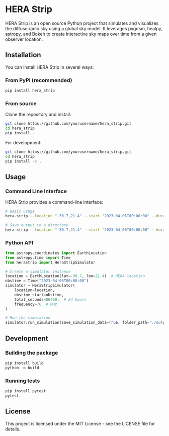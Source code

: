 # HERA Strip

HERA Strip is an open source Python project that simulates and visualizes the diffuse radio sky using a global sky model. It leverages pygdsm, healpy, astropy, and Bokeh to create interactive sky maps over time from a given observer location.

## Installation

You can install HERA Strip in several ways:

### From PyPI (recommended)

```bash
pip install hera_strip
```

### From source

Clone the repository and install:

```bash
git clone https://github.com/yourusername/hera_strip.git
cd hera_strip
pip install .
```

For development:

```bash
git clone https://github.com/yourusername/hera_strip.git
cd hera_strip
pip install -e .
```

## Usage

### Command Line Interface

HERA Strip provides a command-line interface:

```bash
# Basic usage
hera-strip --location "-30.7,21.4" --start "2023-04-06T00:00:00" --duration 86400 --frequency 76

# Save output to a directory
hera-strip --location "-30.7,21.4" --start "2023-04-06T00:00:00" --duration 86400 --frequency 76 --output "./output"
```

### Python API

```python
from astropy.coordinates import EarthLocation
from astropy.time import Time
from herastrip import HeraStripSimulator

# Create a simulator instance
location = EarthLocation(lat=-30.7, lon=21.4)  # HERA location
obstime = Time("2023-04-06T00:00:00")
simulator = HeraStripSimulator(
    location=location,
    obstime_start=obstime,
    total_seconds=86400,  # 24 hours
    frequency=76  # MHz
)

# Run the simulation
simulator.run_simulation(save_simulation_data=True, folder_path="./output")
```

## Development

### Building the package

```bash
pip install build
python -m build
```

### Running tests

```bash
pip install pytest
pytest
```

## License

This project is licensed under the MIT License - see the LICENSE file for details.
